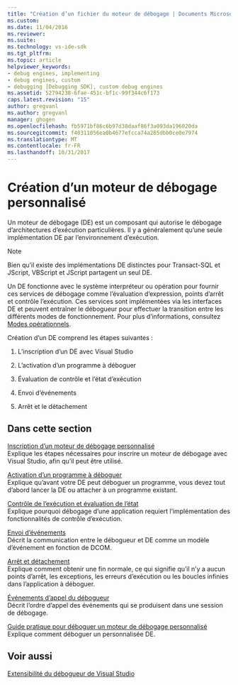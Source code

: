```yaml
---
title: "Création d’un fichier du moteur de débogage | Documents Microsoft"
ms.custom: 
ms.date: 11/04/2016
ms.reviewer: 
ms.suite: 
ms.technology: vs-ide-sdk
ms.tgt_pltfrm: 
ms.topic: article
helpviewer_keywords:
- debug engines, implementing
- debug engines, custom
- debugging [Debugging SDK], custom debug engines
ms.assetid: 52794238-6fae-451c-bf1c-99f344c6f173
caps.latest.revision: "15"
author: gregvanl
ms.author: gregvanl
manager: ghogen
ms.openlocfilehash: fb5971bf86c6b97d38daaf86f3a093da196020da
ms.sourcegitcommit: f40311056ea0b4677efcca74a285dbb0ce0e7974
ms.translationtype: MT
ms.contentlocale: fr-FR
ms.lasthandoff: 10/31/2017
---
```

# <a name="creating-a-custom-debug-engine"></a>Création d’un moteur de débogage personnalisé
Un moteur de débogage (DE) est un composant qui autorise le débogage d’architectures d’exécution particulières. Il y a généralement qu’une seule implémentation DE par l’environnement d’exécution.  
  
> [!NOTE]
>  Bien qu’il existe des implémentations DE distinctes pour Transact-SQL et JScript, VBScript et JScript partagent un seul DE.  
  
 Un DE fonctionne avec le système interpréteur ou opération pour fournir ces services de débogage comme l’évaluation d’expression, points d’arrêt et contrôle l’exécution. Ces services sont implémentées via les interfaces DE et peuvent entraîner le débogueur pour effectuer la transition entre les différents modes de fonctionnement. Pour plus d’informations, consultez [Modes opérationnels](../../extensibility/debugger/operational-modes.md).  
  
 Création d’un DE comprend les étapes suivantes :  
  
1.  L’inscription d’un DE avec Visual Studio  
  
2.  L’activation d’un programme à déboguer  
  
3.  Évaluation de contrôle et l’état d’exécution  
  
4.  Envoi d’événements  
  
5.  Arrêt et le détachement  
  
## <a name="in-this-section"></a>Dans cette section  
 [Inscription d’un moteur de débogage personnalisé](../../extensibility/debugger/registering-a-custom-debug-engine.md)  
 Explique les étapes nécessaires pour inscrire un moteur de débogage avec Visual Studio, afin qu’il peut être utilisé.  
  
 [Activation d’un programme à déboguer](../../extensibility/debugger/enabling-a-program-to-be-debugged.md)  
 Explique qu’avant votre DE peut déboguer un programme, vous devez tout d’abord lancer la DE ou attacher à un programme existant.  
  
 [Contrôle de l’exécution et évaluation de l’état](../../extensibility/debugger/execution-control-and-state-evaluation.md)  
 Explique pourquoi débogage d’une application requiert l’implémentation des fonctionnalités de contrôle d’exécution.  
  
 [Envoi d’événements](../../extensibility/debugger/sending-events.md)  
 Décrit la communication entre le débogueur et DE comme un modèle d’événement en fonction de DCOM.  
  
 [Arrêt et détachement](../../extensibility/debugger/termination-and-detaching.md)  
 Explique comment obtenir une fin normale, ce qui signifie qu’il n’y a aucun points d’arrêt, les exceptions, les erreurs d’exécution ou les boucles infinies dans l’application à déboguer.  
  
 [Événements d’appel du débogueur](../../extensibility/debugger/calling-debugger-events.md)  
 Décrit l’ordre d’appel des événements qui se produisent dans une session de débogage.  
  
 [Guide pratique pour déboguer un moteur de débogage personnalisé](../../extensibility/debugger/how-to-debug-a-custom-debug-engine.md)  
 Explique comment déboguer un personnalisée DE.  
  
## <a name="see-also"></a>Voir aussi  
 [Extensibilité du débogueur de Visual Studio](../../extensibility/debugger/visual-studio-debugger-extensibility.md)
